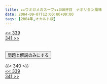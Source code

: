 ```yaml
---
title: ★★ウミガメのスープ★★340杯目　ナポリタン風味
date: 2004-09-07T12:00:00+09:00
tags: [2004年,オカルト板]
---
```

<div class="th_left"><a href="../339"><< 339</a></div>
<div class="th_right"><a href="../341">341 >></a></div>
<br><br>
<script src="../../js/cupsoup.js"></script>
<form>
<input type="button" value="問題と解説のみにする" onClick="toggleCupsoup()">
</form>
{{< 340 >}}
<div class="th_left"><a href="../339"><< 339</a></div>
<div class="th_right"><a href="../341">341 >></a></div>